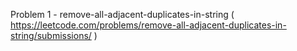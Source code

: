 Problem 1 - remove-all-adjacent-duplicates-in-string ( https://leetcode.com/problems/remove-all-adjacent-duplicates-in-string/submissions/ )